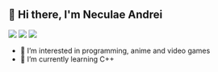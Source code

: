 ## 👋 Hi there, I'm Neculae Andrei

[<img src="https://img.shields.io/badge/LinkedIn-00775B?style=for-the-badge&logo=linkedin&logoColor=blue&logoWidth=15&labelColor=000000&color=000000">](https://www.linkedin.com/in/andrei13)
[<img src="https://img.shields.io/badge/-PBINFO-blue?style=for-the-badge&logoWidth=15">](https://www.pbinfo.ro/profil/Andrei137)
[<img src="https://img.shields.io/badge/-MyAnimeList-00008B?style=for-the-badge&logo=myanimelist&logoColor=white&logoWidth=15">](https://myanimelist.net/profile/SKT_Blackspell13)


- 👀 I’m interested in programming, anime and video games
- 🌱 I’m currently learning C++
